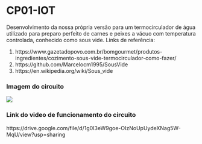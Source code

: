 # CP01-IOT
Desenvolvimento da nossa própria versão para um termocirculador de água utilizado para preparo perfeito de carnes e peixes a vácuo com temperatura controlada, conhecido como sous vide.
Links de referência: 
<ol>
  <li>https://www.gazetadopovo.com.br/bomgourmet/produtos-ingredientes/cozimento-sous-vide-termocirculador-como-fazer/</li>
  <li>https://github.com/Marcelocm1995/SousVide</li>
  <li>https://en.wikipedia.org/wiki/Sous_vide</li>
</ol>
<h3> Imagem do circuito </h3>
<img src="https://user-images.githubusercontent.com/58408056/113512782-95e01880-953c-11eb-8508-0c5592515b20.png" />
<h3>Link do video de funcionamento do circuito</h3>
https://drive.google.com/file/d/1g0I3eW9goe-OIzNoUpUydeXNag5W-MqU/view?usp=sharing
